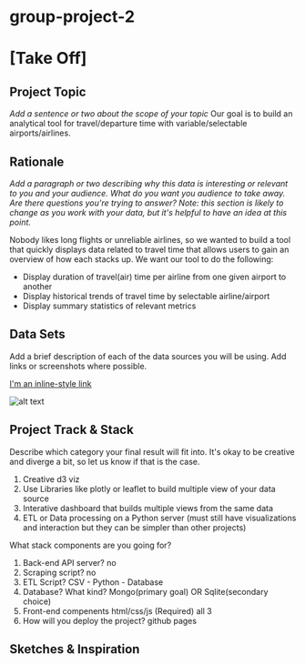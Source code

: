# group-project-2
# [Take Off]


## Project Topic

_Add a sentence or two about the scope of your topic_
Our goal is to build an analytical tool for travel/departure time with variable/selectable airports/airlines.

## Rationale 

_Add a paragraph or two describing why this data is interesting or relevant to you and your audience. What do you want you audience to take away. Are there questions you're trying to answer? Note: this section is likely to change as you work with your data, but it's helpful to have an idea at this point._

Nobody likes long flights or unreliable airlines, so we wanted to build a tool that quickly displays data related to travel time that allows users to gain an overview of how each stacks up. We want our tool to do the following:

- Display duration of travel(air) time per airline from one given airport to another
- Display historical trends of travel time by selectable airline/airport
- Display summary statistics of relevant metrics

## Data Sets

Add a brief description of each of the data sources you will be using. Add links or screenshots where possible.

[I'm an inline-style link](https://transtats.bts.gov/ONTIME/Index.aspx)

![alt text](url_or_path_for_image)


## Project Track & Stack

Describe which category your final result will fit into. It's okay to be creative and diverge a bit, so let us know if that is the case.
1. Creative d3 viz
1. Use Libraries like plotly or leaflet to build multiple view of your data source
1. Interative dashboard that builds multiple views from the same data
1. ETL or Data processing on a Python server (must still have visualizations and interaction but they can be simpler than other projects) 

What stack components are you going for?
1. Back-end API server? no
1. Scraping script? no
1. ETL Script? CSV - Python - Database
1. Database? What kind? Mongo(primary goal) OR Sqlite(secondary choice) 
1. Front-end compenents html/css/js (Required) all 3
1. How will you deploy the project? github pages


## Sketches & Inspiration

